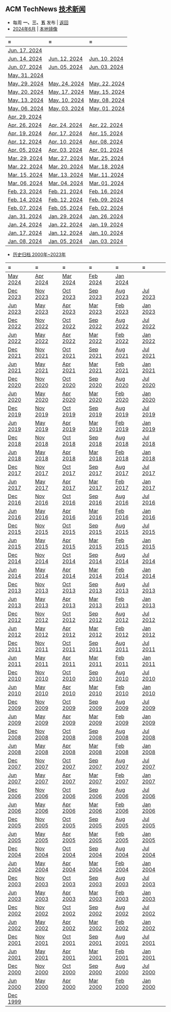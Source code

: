 ## ACM TechNews [技术新闻](https://technews.acm.org/)

- 每周  **一、三、五**  发布 |  [返回](README.md)
- [2024年6月](https://technews.acm.org/archives.cfm?d=2024-06-jun) | [本地镜像](acmnews.md)

| =                                                                                      | =                                                                                      | =                                                                                      |
|:---------------------------------------------------------------------------------------|:---------------------------------------------------------------------------------------|:---------------------------------------------------------------------------------------|
|[Jun. 17, 2024](https://technews.acm.org/archives.cfm?fo=2024-06-jun/jun-17-2024.html)
|[Jun. 14, 2024](https://technews.acm.org/archives.cfm?fo=2024-06-jun/jun-14-2024.html)|[Jun. 12, 2024](https://technews.acm.org/archives.cfm?fo=2024-06-jun/jun-12-2024.html)|[Jun. 10, 2024](https://technews.acm.org/archives.cfm?fo=2024-06-jun/jun-10-2024.html)
|[Jun. 07, 2024](https://technews.acm.org/archives.cfm?fo=2024-06-jun/jun-07-2024.html)|[Jun. 05, 2024](https://technews.acm.org/archives.cfm?fo=2024-06-jun/jun-05-2024.html)|[Jun. 03, 2024](https://technews.acm.org/archives.cfm?fo=2024-06-jun/jun-03-2024.html)
|[May. 31, 2024](https://technews.acm.org/archives.cfm?fo=2024-05-may/may-31-2024.html)
|[May. 29, 2024](https://technews.acm.org/archives.cfm?fo=2024-05-may/may-29-2024.html)|[May. 24, 2024](https://technews.acm.org/archives.cfm?fo=2024-05-may/may-24-2024.html)|[May. 22, 2024](https://technews.acm.org/archives.cfm?fo=2024-05-may/may-22-2024.html)
|[May. 20, 2024](https://technews.acm.org/archives.cfm?fo=2024-05-may/may-20-2024.html)|[May. 17, 2024](https://technews.acm.org/archives.cfm?fo=2024-05-may/may-17-2024.html)|[May. 15, 2024](https://technews.acm.org/archives.cfm?fo=2024-05-may/may-15-2024.html)
|[May. 13, 2024](https://technews.acm.org/archives.cfm?fo=2024-05-may/may-13-2024.html)|[May. 10, 2024](https://technews.acm.org/archives.cfm?fo=2024-05-may/may-10-2024.html)|[May. 08, 2024](https://technews.acm.org/archives.cfm?fo=2024-05-may/may-08-2024.html)
|[May. 06, 2024](https://technews.acm.org/archives.cfm?fo=2024-05-may/may-06-2024.html)|[May. 03, 2024](https://technews.acm.org/archives.cfm?fo=2024-05-may/may-03-2024.html)|[May. 01, 2024](https://technews.acm.org/archives.cfm?fo=2024-05-may/may-01-2024.html)
| [Apr. 29, 2024](https://technews.acm.org/archives.cfm?fo=2024-04-apr/apr-29-2024.html) 
| [Apr. 26, 2024](https://technews.acm.org/archives.cfm?fo=2024-04-apr/apr-26-2024.html) | [Apr. 24, 2024](https://technews.acm.org/archives.cfm?fo=2024-04-apr/apr-24-2024.html) | [Apr. 22, 2024](https://technews.acm.org/archives.cfm?fo=2024-04-apr/apr-22-2024.html) 
| [Apr. 19, 2024](https://technews.acm.org/archives.cfm?fo=2024-04-apr/apr-19-2024.html) | [Apr. 17, 2024](https://technews.acm.org/archives.cfm?fo=2024-04-apr/apr-17-2024.html) | [Apr. 15, 2024](https://technews.acm.org/archives.cfm?fo=2024-04-apr/apr-15-2024.html) 
| [Apr. 12, 2024](https://technews.acm.org/archives.cfm?fo=2024-04-apr/apr-12-2024.html) | [Apr. 10, 2024](https://technews.acm.org/archives.cfm?fo=2024-04-apr/apr-10-2024.html) | [Apr. 08, 2024](https://technews.acm.org/archives.cfm?fo=2024-04-apr/apr-08-2024.html) 
| [Apr. 05, 2024](https://technews.acm.org/archives.cfm?fo=2024-04-apr/apr-05-2024.html) | [Apr. 03, 2024](https://technews.acm.org/archives.cfm?fo=2024-04-apr/apr-03-2024.html) | [Apr. 01, 2024](https://technews.acm.org/archives.cfm?fo=2024-04-apr/apr-01-2024.html) 
| [Mar. 29, 2024](https://technews.acm.org/archives.cfm?fo=2024-03-mar/mar-29-2024.html) | [Mar. 27, 2024](https://technews.acm.org/archives.cfm?fo=2024-03-mar/mar-27-2024.html) | [Mar. 25, 2024](https://technews.acm.org/archives.cfm?fo=2024-03-mar/mar-25-2024.html) 
| [Mar. 22, 2024](https://technews.acm.org/archives.cfm?fo=2024-03-mar/mar-22-2024.html) | [Mar. 20, 2024](https://technews.acm.org/archives.cfm?fo=2024-03-mar/mar-20-2024.html) | [Mar. 18, 2024](https://technews.acm.org/archives.cfm?fo=2024-03-mar/mar-18-2024.html) 
| [Mar. 15, 2024](https://technews.acm.org/archives.cfm?fo=2024-03-mar/mar-15-2024.html) | [Mar. 13, 2024](https://technews.acm.org/archives.cfm?fo=2024-03-mar/mar-13-2024.html) | [Mar. 11, 2024](https://technews.acm.org/archives.cfm?fo=2024-03-mar/mar-11-2024.html) |[Mar. 08, 2024](https://technews.acm.org/archives.cfm?fo=2024-03-mar/mar-08-2024.html)
| [Mar. 06, 2024](https://technews.acm.org/archives.cfm?fo=2024-03-mar/mar-06-2024.html) | [Mar. 04, 2024](https://technews.acm.org/archives.cfm?fo=2024-03-mar/mar-04-2024.html) | [Mar. 01, 2024](https://technews.acm.org/archives.cfm?fo=2024-03-mar/mar-01-2024.html) |[Feb. 28, 2024](https://technews.acm.org/archives.cfm?fo=2024-02-feb/feb-28-2024.html)|[Feb. 26, 2024](https://technews.acm.org/archives.cfm?fo=2024-02-feb/feb-26-2024.html)
| [Feb. 23, 2024](https://technews.acm.org/archives.cfm?fo=2024-02-feb/feb-23-2024.html) | [Feb. 21, 2024](https://technews.acm.org/archives.cfm?fo=2024-02-feb/feb-21-2024.html) | [Feb. 16, 2024](https://technews.acm.org/archives.cfm?fo=2024-02-feb/feb-16-2024.html) 
| [Feb. 14, 2024](https://technews.acm.org/archives.cfm?fo=2024-02-feb/feb-14-2024.html) | [Feb. 12, 2024](https://technews.acm.org/archives.cfm?fo=2024-02-feb/feb-12-2024.html) | [Feb. 09, 2024](https://technews.acm.org/archives.cfm?fo=2024-02-feb/feb-09-2024.html) 
| [Feb. 07, 2024](https://technews.acm.org/archives.cfm?fo=2024-02-feb/feb-07-2024.html) | [Feb. 05, 2024](https://technews.acm.org/archives.cfm?fo=2024-02-feb/feb-05-2024.html) | [Feb. 02, 2024](https://technews.acm.org/archives.cfm?fo=2024-02-feb/feb-02-2024.html) 
| [Jan. 31, 2024](https://technews.acm.org/archives.cfm?fo=2024-01-jan/jan-31-2024.html) | [Jan. 29, 2024](https://technews.acm.org/archives.cfm?fo=2024-01-jan/jan-29-2024.html) | [Jan. 26, 2024](https://technews.acm.org/archives.cfm?fo=2024-01-jan/jan-26-2024.html) 
| [Jan. 24, 2024](https://technews.acm.org/archives.cfm?fo=2024-01-jan/jan-24-2024.html) | [Jan. 22, 2024](https://technews.acm.org/archives.cfm?fo=2024-01-jan/jan-22-2024.html) | [Jan. 19, 2024](https://technews.acm.org/archives.cfm?fo=2024-01-jan/jan-19-2024.html) 
| [Jan. 17, 2024](https://technews.acm.org/archives.cfm?fo=2024-01-jan/jan-17-2024.html) | [Jan. 12, 2024](https://technews.acm.org/archives.cfm?fo=2024-01-jan/jan-12-2024.html) | [Jan. 10, 2024](https://technews.acm.org/archives.cfm?fo=2024-01-jan/jan-10-2024.html) 
| [Jan. 08, 2024](https://technews.acm.org/archives.cfm?fo=2024-01-jan/jan-08-2024.html) | [Jan. 05, 2024](https://technews.acm.org/archives.cfm?fo=2024-01-jan/jan-05-2024.html) | [Jan. 03, 2024](https://technews.acm.org/archives.cfm?fo=2024-01-jan/jan-03-2024.html) 

- [ 历史归档  2000年~2023年 ](https://technews.acm.org/archives.cfm)

| =                                                                | =                                                                 | =                                                               | =                                                               | =                                                               | =                                                               |
|:-----------------------------------------------------------------|:------------------------------------------------------------------|:----------------------------------------------------------------|:----------------------------------------------------------------|:----------------------------------------------------------------|:----------------------------------------------------------------|
| [May 2024 ](https://technews.acm.org/archives.cfm?d=2024-05-may) | [ Apr 2024 ](https://technews.acm.org/archives.cfm?d=2024-04-apr) | [Mar 2024](https://technews.acm.org/archives.cfm?d=2024-03-mar) | [Feb 2024](https://technews.acm.org/archives.cfm?d=2024-02-feb) | [Jan 2024](https://technews.acm.org/archives.cfm?d=2024-01-jan) |                                                                 |
| [Dec 2023](https://technews.acm.org/archives.cfm?d=2023-12-dec)  | [Nov 2023](https://technews.acm.org/archives.cfm?d=2023-11-nov)   | [Oct 2023](https://technews.acm.org/archives.cfm?d=2023-10-oct) | [Sep 2023](https://technews.acm.org/archives.cfm?d=2023-09-sep) | [Aug 2023](https://technews.acm.org/archives.cfm?d=2023-08-aug) | [Jul 2023](https://technews.acm.org/archives.cfm?d=2023-07-jul) |                                                                 |
| [Jun 2023](https://technews.acm.org/archives.cfm?d=2023-06-jun)  | [May 2023](https://technews.acm.org/archives.cfm?d=2023-05-may)   | [Apr 2023](https://technews.acm.org/archives.cfm?d=2023-04-apr) | [Mar 2023](https://technews.acm.org/archives.cfm?d=2023-03-mar) | [Feb 2023](https://technews.acm.org/archives.cfm?d=2023-02-feb) | [Jan 2023](https://technews.acm.org/archives.cfm?d=2023-01-jan) |
| [Dec 2022](https://technews.acm.org/archives.cfm?d=2022-12-dec)  | [Nov 2022](https://technews.acm.org/archives.cfm?d=2022-11-nov)   | [Oct 2022](https://technews.acm.org/archives.cfm?d=2022-10-oct) | [Sep 2022](https://technews.acm.org/archives.cfm?d=2022-09-sep) | [Aug 2022](https://technews.acm.org/archives.cfm?d=2022-08-aug) | [Jul 2022](https://technews.acm.org/archives.cfm?d=2022-07-jul) |
| [Jun 2022](https://technews.acm.org/archives.cfm?d=2022-06-jun)  | [May 2022](https://technews.acm.org/archives.cfm?d=2022-05-may)   | [Apr 2022](https://technews.acm.org/archives.cfm?d=2022-04-apr) | [Mar 2022](https://technews.acm.org/archives.cfm?d=2022-03-mar) | [Feb 2022](https://technews.acm.org/archives.cfm?d=2022-02-feb) | [Jan 2022](https://technews.acm.org/archives.cfm?d=2022-01-jan) |
| [Dec 2021](https://technews.acm.org/archives.cfm?d=2021-12-dec)  | [Nov 2021](https://technews.acm.org/archives.cfm?d=2021-11-nov)   | [Oct 2021](https://technews.acm.org/archives.cfm?d=2021-10-oct) | [Sep 2021](https://technews.acm.org/archives.cfm?d=2021-09-sep) | [Aug 2021](https://technews.acm.org/archives.cfm?d=2021-08-aug) | [Jul 2021](https://technews.acm.org/archives.cfm?d=2021-07-jul) |
| [Jun 2021 ](https://technews.acm.org/archives.cfm?d=2021-06-jun) | [May 2021](https://technews.acm.org/archives.cfm?d=2021-05-may)   | [Apr 2021](https://technews.acm.org/archives.cfm?d=2021-04-apr) | [Mar 2021](https://technews.acm.org/archives.cfm?d=2021-03-mar) | [Feb 2021](https://technews.acm.org/archives.cfm?d=2021-02-feb) | [Jan 2021](https://technews.acm.org/archives.cfm?d=2021-01-jan) |
| [Dec 2020](https://technews.acm.org/archives.cfm?d=2020-12-dec)  | [Nov 2020](https://technews.acm.org/archives.cfm?d=2020-11-nov)   | [Oct 2020](https://technews.acm.org/archives.cfm?d=2020-10-oct) | [Sep 2020](https://technews.acm.org/archives.cfm?d=2020-09-sep) | [Aug 2020](https://technews.acm.org/archives.cfm?d=2020-08-aug) | [Jul 2020](https://technews.acm.org/archives.cfm?d=2020-07-jul) |
| [Jun 2020](https://technews.acm.org/archives.cfm?d=2020-06-jun)  | [May 2020](https://technews.acm.org/archives.cfm?d=2020-05-may)   | [Apr 2020](https://technews.acm.org/archives.cfm?d=2020-04-apr) | [Mar 2020](https://technews.acm.org/archives.cfm?d=2020-03-mar) | [Feb 2020](https://technews.acm.org/archives.cfm?d=2020-02-feb) | [Jan 2020](https://technews.acm.org/archives.cfm?d=2020-01-jan) |
| [Dec 2019](https://technews.acm.org/archives.cfm?d=2019-12-dec)  | [Nov 2019](https://technews.acm.org/archives.cfm?d=2019-11-nov)   | [Oct 2019](https://technews.acm.org/archives.cfm?d=2019-10-oct) | [Sep 2019](https://technews.acm.org/archives.cfm?d=2019-09-sep) | [Aug 2019](https://technews.acm.org/archives.cfm?d=2019-08-aug) | [Jul 2019](https://technews.acm.org/archives.cfm?d=2019-07-jul) |
| [Jun 2019](https://technews.acm.org/archives.cfm?d=2019-06-jun)  | [May 2019](https://technews.acm.org/archives.cfm?d=2019-05-may)   | [Apr 2019](https://technews.acm.org/archives.cfm?d=2019-04-apr) | [Mar 2019](https://technews.acm.org/archives.cfm?d=2019-03-mar) | [Feb 2019](https://technews.acm.org/archives.cfm?d=2019-02-feb) | [Jan 2019](https://technews.acm.org/archives.cfm?d=2019-01-jan) |
| [Dec 2018](https://technews.acm.org/archives.cfm?d=2018-12-dec)  | [Nov 2018](https://technews.acm.org/archives.cfm?d=2018-11-nov)   | [Oct 2018](https://technews.acm.org/archives.cfm?d=2018-10-oct) | [Sep 2018](https://technews.acm.org/archives.cfm?d=2018-09-sep) | [Aug 2018](https://technews.acm.org/archives.cfm?d=2018-08-aug) | [Jul 2018](https://technews.acm.org/archives.cfm?d=2018-07-jul) |
| [Jun 2018](https://technews.acm.org/archives.cfm?d=2018-06-jun)  | [May 2018](https://technews.acm.org/archives.cfm?d=2018-05-may)   | [Apr 2018](https://technews.acm.org/archives.cfm?d=2018-04-apr) | [Mar 2018](https://technews.acm.org/archives.cfm?d=2018-03-mar) | [Feb 2018](https://technews.acm.org/archives.cfm?d=2018-02-feb) | [Jan 2018](https://technews.acm.org/archives.cfm?d=2018-01-jan) |
| [Dec 2017](https://technews.acm.org/archives.cfm?d=2017-12-dec)  | [Nov 2017](https://technews.acm.org/archives.cfm?d=2017-11-nov)   | [Oct 2017](https://technews.acm.org/archives.cfm?d=2017-10-oct) | [Sep 2017](https://technews.acm.org/archives.cfm?d=2017-09-sep) | [Aug 2017](https://technews.acm.org/archives.cfm?d=2017-08-aug) | [Jul 2017](https://technews.acm.org/archives.cfm?d=2017-07-jul) |
| [Jun 2017](https://technews.acm.org/archives.cfm?d=2017-06-jun)  | [May 2017](https://technews.acm.org/archives.cfm?d=2017-05-may)   | [Apr 2017](https://technews.acm.org/archives.cfm?d=2017-04-apr) | [Mar 2017](https://technews.acm.org/archives.cfm?d=2017-03-mar) | [Feb 2017](https://technews.acm.org/archives.cfm?d=2017-02-feb) | [Jan 2017](https://technews.acm.org/archives.cfm?d=2017-01-jan) |
| [Dec 2016](https://technews.acm.org/archives.cfm?d=2016-12-dec)  | [Nov 2016](https://technews.acm.org/archives.cfm?d=2016-11-nov)   | [Oct 2016](https://technews.acm.org/archives.cfm?d=2016-10-oct) | [Sep 2016](https://technews.acm.org/archives.cfm?d=2016-09-sep) | [Aug 2016](https://technews.acm.org/archives.cfm?d=2016-08-aug) | [Jul 2016](https://technews.acm.org/archives.cfm?d=2016-07-jul) |
| [Jun 2016](https://technews.acm.org/archives.cfm?d=2016-06-jun)  | [May 2016](https://technews.acm.org/archives.cfm?d=2016-05-may)   | [Apr 2016](https://technews.acm.org/archives.cfm?d=2016-04-apr) | [Mar 2016](https://technews.acm.org/archives.cfm?d=2016-03-mar) | [Feb 2016](https://technews.acm.org/archives.cfm?d=2016-02-feb) | [Jan 2016](https://technews.acm.org/archives.cfm?d=2016-01-jan) |
| [Dec 2015](https://technews.acm.org/archives.cfm?d=2015-12-dec)  | [Nov 2015](https://technews.acm.org/archives.cfm?d=2015-11-nov)   | [Oct 2015](https://technews.acm.org/archives.cfm?d=2015-10-oct) | [Sep 2015](https://technews.acm.org/archives.cfm?d=2015-09-sep) | [Aug 2015](https://technews.acm.org/archives.cfm?d=2015-08-aug) | [Jul 2015](https://technews.acm.org/archives.cfm?d=2015-07-jul) |
| [Jun 2015](https://technews.acm.org/archives.cfm?d=2015-06-jun)  | [May 2015](https://technews.acm.org/archives.cfm?d=2015-05-may)   | [Apr 2015](https://technews.acm.org/archives.cfm?d=2015-04-apr) | [Mar 2015](https://technews.acm.org/archives.cfm?d=2015-03-mar) | [Feb 2015](https://technews.acm.org/archives.cfm?d=2015-02-feb) | [Jan 2015](https://technews.acm.org/archives.cfm?d=2015-01-jan) |
| [Dec 2014](https://technews.acm.org/archives.cfm?d=2014-12-dec)  | [Nov 2014](https://technews.acm.org/archives.cfm?d=2014-11-nov)   | [Oct 2014](https://technews.acm.org/archives.cfm?d=2014-10-oct) | [Sep 2014](https://technews.acm.org/archives.cfm?d=2014-09-sep) | [Aug 2014](https://technews.acm.org/archives.cfm?d=2014-08-aug) | [Jul 2014](https://technews.acm.org/archives.cfm?d=2014-07-jul) |
| [Jun 2014](https://technews.acm.org/archives.cfm?d=2014-06-jun)  | [May 2014](https://technews.acm.org/archives.cfm?d=2014-05-may)   | [Apr 2014](https://technews.acm.org/archives.cfm?d=2014-04-apr) | [Mar 2014](https://technews.acm.org/archives.cfm?d=2014-03-mar) | [Feb 2014](https://technews.acm.org/archives.cfm?d=2014-02-feb) | [Jan 2014](https://technews.acm.org/archives.cfm?d=2014-01-jan) |
| [Dec 2013](https://technews.acm.org/archives.cfm?d=2013-12-dec)  | [Nov 2013](https://technews.acm.org/archives.cfm?d=2013-11-nov)   | [Oct 2013](https://technews.acm.org/archives.cfm?d=2013-10-oct) | [Sep 2013](https://technews.acm.org/archives.cfm?d=2013-09-sep) | [Aug 2013](https://technews.acm.org/archives.cfm?d=2013-08-aug) | [Jul 2013](https://technews.acm.org/archives.cfm?d=2013-07-jul) |
| [Jun 2013](https://technews.acm.org/archives.cfm?d=2013-06-jun)  | [May 2013](https://technews.acm.org/archives.cfm?d=2013-05-may)   | [Apr 2013](https://technews.acm.org/archives.cfm?d=2013-04-apr) | [Mar 2013](https://technews.acm.org/archives.cfm?d=2013-03-mar) | [Feb 2013](https://technews.acm.org/archives.cfm?d=2013-02-feb) | [Jan 2013](https://technews.acm.org/archives.cfm?d=2013-01-jan) |
| [Dec 2012](https://technews.acm.org/archives.cfm?d=2012-12-dec)  | [Nov 2012](https://technews.acm.org/archives.cfm?d=2012-11-nov)   | [Oct 2012](https://technews.acm.org/archives.cfm?d=2012-10-oct) | [Sep 2012](https://technews.acm.org/archives.cfm?d=2012-09-sep) | [Aug 2012](https://technews.acm.org/archives.cfm?d=2012-08-aug) | [Jul 2012](https://technews.acm.org/archives.cfm?d=2012-07-jul) |
| [Jun 2012](https://technews.acm.org/archives.cfm?d=2012-06-jun)  | [May 2012](https://technews.acm.org/archives.cfm?d=2012-05-may)   | [Apr 2012](https://technews.acm.org/archives.cfm?d=2012-04-apr) | [Mar 2012](https://technews.acm.org/archives.cfm?d=2012-03-mar) | [Feb 2012](https://technews.acm.org/archives.cfm?d=2012-02-feb) | [Jan 2012](https://technews.acm.org/archives.cfm?d=2012-01-jan) |
| [Dec 2011](https://technews.acm.org/archives.cfm?d=2011-12-dec)  | [Nov 2011](https://technews.acm.org/archives.cfm?d=2011-11-nov)   | [Oct 2011](https://technews.acm.org/archives.cfm?d=2011-10-oct) | [Sep 2011](https://technews.acm.org/archives.cfm?d=2011-09-sep) | [Aug 2011](https://technews.acm.org/archives.cfm?d=2011-08-aug) | [Jul 2011](https://technews.acm.org/archives.cfm?d=2011-07-jul) |
| [Jun 2011](https://technews.acm.org/archives.cfm?d=2011-06-jun)  | [May 2011](https://technews.acm.org/archives.cfm?d=2011-05-may)   | [Apr 2011](https://technews.acm.org/archives.cfm?d=2011-04-apr) | [Mar 2011](https://technews.acm.org/archives.cfm?d=2011-03-mar) | [Feb 2011](https://technews.acm.org/archives.cfm?d=2011-02-feb) | [Jan 2011](https://technews.acm.org/archives.cfm?d=2011-01-jan) |
| [Dec 2010](https://technews.acm.org/archives.cfm?d=2010-12-dec)  | [Nov 2010](https://technews.acm.org/archives.cfm?d=2010-11-nov)   | [Oct 2010](https://technews.acm.org/archives.cfm?d=2010-10-oct) | [Sep 2010](https://technews.acm.org/archives.cfm?d=2010-09-sep) | [Aug 2010](https://technews.acm.org/archives.cfm?d=2010-08-aug) | [Jul 2010](https://technews.acm.org/archives.cfm?d=2010-07-jul) |
| [Jun 2010](https://technews.acm.org/archives.cfm?d=2010-06-jun)  | [May 2010](https://technews.acm.org/archives.cfm?d=2010-05-may)   | [Apr 2010](https://technews.acm.org/archives.cfm?d=2010-04-apr) | [Mar 2010](https://technews.acm.org/archives.cfm?d=2010-03-mar) | [Feb 2010](https://technews.acm.org/archives.cfm?d=2010-02-feb) | [Jan 2010](https://technews.acm.org/archives.cfm?d=2010-01-jan) |
| [Dec 2009](https://technews.acm.org/archives.cfm?d=2009-12-dec)  | [Nov 2009](https://technews.acm.org/archives.cfm?d=2009-11-nov)   | [Oct 2009](https://technews.acm.org/archives.cfm?d=2009-10-oct) | [Sep 2009](https://technews.acm.org/archives.cfm?d=2009-09-sep) | [Aug 2009](https://technews.acm.org/archives.cfm?d=2009-08-aug) | [Jul 2009](https://technews.acm.org/archives.cfm?d=2009-07-jul) |
| [Jun 2009](https://technews.acm.org/archives.cfm?d=2009-06-jun)  | [May 2009](https://technews.acm.org/archives.cfm?d=2009-05-may)   | [Apr 2009](https://technews.acm.org/archives.cfm?d=2009-04-apr) | [Mar 2009](https://technews.acm.org/archives.cfm?d=2009-03-mar) | [Feb 2009](https://technews.acm.org/archives.cfm?d=2009-02-feb) | [Jan 2009](https://technews.acm.org/archives.cfm?d=2009-01-jan) |
| [Dec 2008](https://technews.acm.org/archives.cfm?d=2008-12-dec)  | [Nov 2008](https://technews.acm.org/archives.cfm?d=2008-11-nov)   | [Oct 2008](https://technews.acm.org/archives.cfm?d=2008-10-oct) | [Sep 2008](https://technews.acm.org/archives.cfm?d=2008-09-sep) | [Aug 2008](https://technews.acm.org/archives.cfm?d=2008-08-aug) | [Jul 2008](https://technews.acm.org/archives.cfm?d=2008-07-jul) |
| [Jun 2008](https://technews.acm.org/archives.cfm?d=2008-06-jun)  | [May 2008](https://technews.acm.org/archives.cfm?d=2008-05-may)   | [Apr 2008](https://technews.acm.org/archives.cfm?d=2008-04-apr) | [Mar 2008](https://technews.acm.org/archives.cfm?d=2008-03-mar) | [Feb 2008](https://technews.acm.org/archives.cfm?d=2008-02-feb) | [Jan 2008](https://technews.acm.org/archives.cfm?d=2008-01-jan) |
| [Dec 2007](https://technews.acm.org/archives.cfm?d=2007-12-dec)  | [Nov 2007](https://technews.acm.org/archives.cfm?d=2007-11-nov)   | [Oct 2007](https://technews.acm.org/archives.cfm?d=2007-10-oct) | [Sep 2007](https://technews.acm.org/archives.cfm?d=2007-09-sep) | [Aug 2007](https://technews.acm.org/archives.cfm?d=2007-08-aug) | [Jul 2007](https://technews.acm.org/archives.cfm?d=2007-07-jul) |
| [Jun 2007](https://technews.acm.org/archives.cfm?d=2007-06-jun)  | [May 2007](https://technews.acm.org/archives.cfm?d=2007-05-may)   | [Apr 2007](https://technews.acm.org/archives.cfm?d=2007-04-apr) | [Mar 2007](https://technews.acm.org/archives.cfm?d=2007-03-mar) | [Feb 2007](https://technews.acm.org/archives.cfm?d=2007-02-feb) | [Jan 2007](https://technews.acm.org/archives.cfm?d=2007-01-jan) |
| [Dec 2006](https://technews.acm.org/archives.cfm?d=2006-12-dec)  | [Nov 2006](https://technews.acm.org/archives.cfm?d=2006-11-nov)   | [Oct 2006](https://technews.acm.org/archives.cfm?d=2006-10-oct) | [Sep 2006](https://technews.acm.org/archives.cfm?d=2006-09-sep) | [Aug 2006](https://technews.acm.org/archives.cfm?d=2006-08-aug) | [Jul 2006](https://technews.acm.org/archives.cfm?d=2006-07-jul) |
| [Jun 2006](https://technews.acm.org/archives.cfm?d=2006-06-jun)  | [May 2006](https://technews.acm.org/archives.cfm?d=2006-05-may)   | [Apr 2006](https://technews.acm.org/archives.cfm?d=2006-04-apr) | [Mar 2006](https://technews.acm.org/archives.cfm?d=2006-03-mar) | [Feb 2006](https://technews.acm.org/archives.cfm?d=2006-02-feb) | [Jan 2006](https://technews.acm.org/archives.cfm?d=2006-01-jan) |
| [Dec 2005](https://technews.acm.org/archives.cfm?d=2005-12-dec)  | [Nov 2005](https://technews.acm.org/archives.cfm?d=2005-11-nov)   | [Oct 2005](https://technews.acm.org/archives.cfm?d=2005-10-oct) | [Sep 2005](https://technews.acm.org/archives.cfm?d=2005-09-sep) | [Aug 2005](https://technews.acm.org/archives.cfm?d=2005-08-aug) | [Jul 2005](https://technews.acm.org/archives.cfm?d=2005-07-jul) |
| [Jun 2005](https://technews.acm.org/archives.cfm?d=2005-06-jun)  | [May 2005](https://technews.acm.org/archives.cfm?d=2005-05-may)   | [Apr 2005](https://technews.acm.org/archives.cfm?d=2005-04-apr) | [Mar 2005](https://technews.acm.org/archives.cfm?d=2005-03-mar) | [Feb 2005](https://technews.acm.org/archives.cfm?d=2005-02-feb) | [Jan 2005](https://technews.acm.org/archives.cfm?d=2005-01-jan) |
| [Dec 2004](https://technews.acm.org/archives.cfm?d=2004-12-dec)  | [Nov 2004](https://technews.acm.org/archives.cfm?d=2004-11-nov)   | [Oct 2004](https://technews.acm.org/archives.cfm?d=2004-10-oct) | [Sep 2004](https://technews.acm.org/archives.cfm?d=2004-09-sep) | [Aug 2004](https://technews.acm.org/archives.cfm?d=2004-08-aug) | [Jul 2004](https://technews.acm.org/archives.cfm?d=2004-07-jul) |
| [Jun 2004](https://technews.acm.org/archives.cfm?d=2004-06-jun)  | [May 2004](https://technews.acm.org/archives.cfm?d=2004-05-may)   | [Apr 2004](https://technews.acm.org/archives.cfm?d=2004-04-apr) | [Mar 2004](https://technews.acm.org/archives.cfm?d=2004-03-mar) | [Feb 2004](https://technews.acm.org/archives.cfm?d=2004-02-feb) | [Jan 2004](https://technews.acm.org/archives.cfm?d=2004-01-jan) |
| [Dec 2003](https://technews.acm.org/archives.cfm?d=2003-12-dec)  | [Nov 2003](https://technews.acm.org/archives.cfm?d=2003-11-nov)   | [Oct 2003](https://technews.acm.org/archives.cfm?d=2003-10-oct) | [Sep 2003](https://technews.acm.org/archives.cfm?d=2003-09-sep) | [Aug 2003](https://technews.acm.org/archives.cfm?d=2003-08-aug) | [Jul 2003](https://technews.acm.org/archives.cfm?d=2003-07-jul) |
| [Jun 2003](https://technews.acm.org/archives.cfm?d=2003-06-jun)  | [May 2003](https://technews.acm.org/archives.cfm?d=2003-05-may)   | [Apr 2003](https://technews.acm.org/archives.cfm?d=2003-04-apr) | [Mar 2003](https://technews.acm.org/archives.cfm?d=2003-03-mar) | [Feb 2003](https://technews.acm.org/archives.cfm?d=2003-02-feb) | [Jan 2003](https://technews.acm.org/archives.cfm?d=2003-01-jan) |
| [Dec 2002](https://technews.acm.org/archives.cfm?d=2002-12-dec)  | [Nov 2002](https://technews.acm.org/archives.cfm?d=2002-11-nov)   | [Oct 2002](https://technews.acm.org/archives.cfm?d=2002-10-oct) | [Sep 2002](https://technews.acm.org/archives.cfm?d=2002-09-sep) | [Aug 2002](https://technews.acm.org/archives.cfm?d=2002-08-aug) | [Jul 2002](https://technews.acm.org/archives.cfm?d=2002-07-jul) |
| [Jun 2002](https://technews.acm.org/archives.cfm?d=2002-06-jun)  | [May 2002](https://technews.acm.org/archives.cfm?d=2002-05-may)   | [Apr 2002](https://technews.acm.org/archives.cfm?d=2002-04-apr) | [Mar 2002](https://technews.acm.org/archives.cfm?d=2002-03-mar) | [Feb 2002](https://technews.acm.org/archives.cfm?d=2002-02-feb) | [Jan 2002](https://technews.acm.org/archives.cfm?d=2002-01-jan) |
| [Dec 2001](https://technews.acm.org/archives.cfm?d=2001-12-dec)  | [Nov 2001](https://technews.acm.org/archives.cfm?d=2001-11-nov)   | [Oct 2001](https://technews.acm.org/archives.cfm?d=2001-10-oct) | [Sep 2001](https://technews.acm.org/archives.cfm?d=2001-09-sep) | [Aug 2001](https://technews.acm.org/archives.cfm?d=2001-08-aug) | [Jul 2001](https://technews.acm.org/archives.cfm?d=2001-07-jul) |
| [Jun 2001](https://technews.acm.org/archives.cfm?d=2001-06-jun)  | [May 2001](https://technews.acm.org/archives.cfm?d=2001-05-may)   | [Apr 2001](https://technews.acm.org/archives.cfm?d=2001-04-apr) | [Mar 2001](https://technews.acm.org/archives.cfm?d=2001-03-mar) | [Feb 2001](https://technews.acm.org/archives.cfm?d=2001-02-feb) | [Jan 2001](https://technews.acm.org/archives.cfm?d=2001-01-jan) |
| [Dec 2000](https://technews.acm.org/archives.cfm?d=2000-12-dec)  | [Nov 2000](https://technews.acm.org/archives.cfm?d=2000-11-nov)   | [Oct 2000](https://technews.acm.org/archives.cfm?d=2000-10-oct) | [Sep 2000](https://technews.acm.org/archives.cfm?d=2000-09-sep) | [Aug 2000](https://technews.acm.org/archives.cfm?d=2000-08-aug) | [Jul 2000](https://technews.acm.org/archives.cfm?d=2000-07-jul) |
| [Jun 2000](https://technews.acm.org/archives.cfm?d=2000-06-jun)  | [May 2000](https://technews.acm.org/archives.cfm?d=2000-05-may)   | [Apr 2000](https://technews.acm.org/archives.cfm?d=2000-04-apr) | [Mar 2000](https://technews.acm.org/archives.cfm?d=2000-03-mar) | [Feb 2000](https://technews.acm.org/archives.cfm?d=2000-02-feb) | [Jan 2000](https://technews.acm.org/archives.cfm?d=2000-01-jan) |
| [Dec 1999](https://technews.acm.org/archives.cfm?d=1999-12-dec)  |                                                                   |                                                                 |                                                                 |                                                                 |                                                                 |
